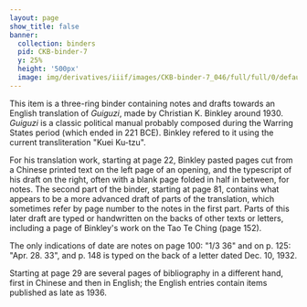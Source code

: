 ```yaml
---
layout: page
show_title: false
banner:
  collection: binders
  pid: CKB-binder-7
  y: 25%
  height: '500px'
  image: img/derivatives/iiif/images/CKB-binder-7_046/full/full/0/default.jpg
---
```


This item is a three-ring binder containing notes and drafts towards an English translation of *Guiguzi*, made by Christian K. Binkley around 1930. *Guiguzi* is a classic political manual probably composed during the Warring States period (which ended in 221 BCE). Binkley refered to it using the current transliteration "Kuei Ku-tzu". 

For his translation work, starting at page 22, Binkley pasted pages cut from a Chinese printed text on the left page of an opening, and the typescript of his draft on the right, often with a blank page folded in half in between, for notes. The second part of the binder, starting at page 81, contains what appears to be a more advanced draft of parts of the translation, which sometimes refer by page number to the notes in the first part. Parts of this later draft are typed or handwritten on the backs of other texts or letters, including a page of Binkley's work on the Tao Te Ching (page 152). 

The only indications of date are notes on page 100: "1/3 36" and on p. 125: "Apr. 28. 33", and p. 148 is typed on the back of a letter dated Dec. 10, 1932. 

Starting at page 29 are several pages of bibliography in a different hand, first in Chinese and then in English; the English entries contain items published as late as 1936.

<style>
  .tify-header-column-title { color: red !important }
</style>
<div id="tify" style="height: 95vh; width: 95vw; position: absolute;  left: 2.5vw"></div>
<div id="placeholder" style="height: 100vh"></div>
<script>window.addEventListener('load', () => {
  const query = new URLSearchParams(window.location.search);

  const options = {
    language: query.get('language') || 'en',
    manifestUrl: 'https://www.wallandbinkley.com/projects/2020/CKB-binders/img/derivatives/iiif/CKB-binder-7/manifest.json',
    //urlQueryKey: 'tify',
    view: 'toc',
  };

  const tify = new Tify(options);
  tify.mount('#tify')
  tify.ready.then(() => {
    tify.toggleDoublePage(true);
  })

  console.dir(window.tify);
})</script>
<script src="assets/tify.js"></script>

__Wax__ is a [minimal computing](http://go-dh.github.io/mincomp/) project for producing digital exhibitions focused on longevity, low costs, and flexibility. Our underlying technology is made to learn and to teach, and can produce beautifully rendered, high-quality image collections and scholarly exhibits. To start using Wax, please see our [documentation](https://minicomp.github.io/wiki/#/wax/) for installation instructions and more.

Numbers for this site:

- 159 pages
- .git is 995M
- 11,138 jpg tiles
- _site is 1.2G

Github Pages have a limit of 1GB for the site, so this site cannot be rendered there.
